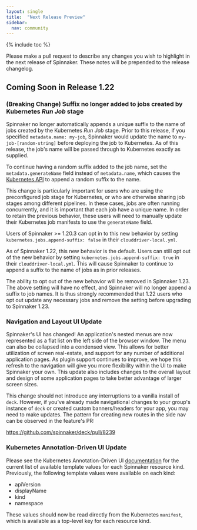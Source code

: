 ```yaml
---
layout: single
title:  "Next Release Preview"
sidebar:
  nav: community
---
```


{% include toc %}

Please make a pull request to describe any changes you wish to highlight
in the next release of Spinnaker. These notes will be prepended to the release
changelog.

## Coming Soon in Release 1.22

### (Breaking Change) Suffix no longer added to jobs created by Kubernetes _Run Job_ stage

Spinnaker no longer automatically appends a unique suffix to the name of jobs
created by the Kubernetes _Run Job_ stage. Prior to this release, if you
specified `metadata.name: my-job`, Spinnaker would update the name to
`my-job-[random-string]` before deploying the job to Kubernetes. As of this
release, the job's name will be passed through to Kubernetes exactly as
supplied.

To continue having a random suffix added to the job name, set the
`metadata.generateName` field instead of `metadata.name`, which causes the
[Kubernetes API](https://kubernetes.io/docs/reference/using-api/api-concepts/#generated-values)
to append a random suffix to the name.

This change is particularly important for users who are using the preconfigured
job stage for Kubernetes, or who are otherwise sharing job stages among
different pipelines. In these cases, jobs are often running concurrently, and it
is important that each job have a unique name. In order to retain the previous
behavior, these users will need to manually update their Kubernetes job
manifests to use the `generateName` field.

Users of Spinnaker >= 1.20.3 can opt in to this new behavior by setting
`kubernetes.jobs.append-suffix: false` in their `clouddriver-local.yml`.

As of Spinnaker 1.22, this new behavior is the default. Users can still opt out
of the new behavior by setting `kubernetes.jobs.append-suffix: true` in their
`clouddriver-local.yml`. This will cause Spinnaker to continue to append a
suffix to the name of jobs as in prior releases.

The ability to opt out of the new behavior will be removed in Spinnaker 1.23.
The above setting will have no effect, and Spinnaker will no longer append a
suffix to job names. It is thus strongly recommended that 1.22 users who opt out
update any necessary jobs and remove the setting before upgrading to Spinnaker
1.23.

### Navigation and Layout UI Update

Spinnaker's UI has changed! An application's nested menus are now represented as a flat list on the left side of the browser window. The menu can also be collapsed into a condensed view. This allows for better utilization of screen real-estate, and support for any number of additional application pages. As plugin support continues to improve, we hope this refresh to the navigation will give you more flexibility within the UI to make Spinnaker your own. This update also includes changes to the overall layout and design of some application pages to take better advantage of larger screen sizes.

This change should not introduce any interruptions to a vanilla install of `deck`. However, if you've already made navigational changes to your group's instance of `deck` or created custom banners/headers for your app, you may need to make updates. The pattern for creating new routes in the side nav can be observed in the feature's PR:

https://github.com/spinnaker/deck/pull/8239

### Kubernetes Annotation-Driven UI Update

Please see the Kubernetes Annotation-Driven UI
[documentation](/guides/user/kubernetes-v2/annotations-ui) for the current
list of available template values for each Spinnaker resource kind. Previously,
the following template values were available on each kind:

- apiVersion
- displayName
- kind
- namespace

These values should now be read directly from the Kubernetes `manifest`, which
is available as a top-level key for each resource kind.
